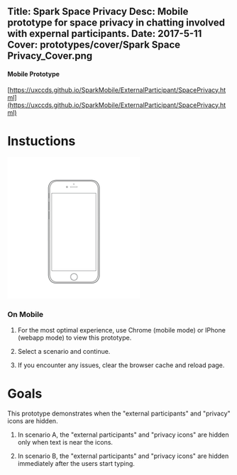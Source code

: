 Title: Spark Space Privacy
Desc: Mobile prototype for space privacy in chatting involved with expernal participants.
Date: 2017-5-11
Cover: prototypes/cover/Spark Space Privacy_Cover.png
---

#### Mobile Prototype

[https://uxccds.github.io/SparkMobile/ExternalParticipant/SpacePrivacy.html](https://uxccds.github.io/SparkMobile/ExternalParticipant/SpacePrivacy.html)


# Instuctions

![mobile](../../../img_data/prototypes/Mobile-2x.png)

### On Mobile

1) For the most optimal experience, use Chrome (mobile mode) or IPhone (webapp mode) to view this prototype.

2) Select a scenario and continue.

3) If you encounter any issues, clear the  browser cache and reload page.



# Goals	
This prototype demonstrates when the "external participants" and "privacy" icons are hidden.

1) In scenario A, the "external participants" and "privacy icons" are hidden only when text is near the icons.

2) In scenario B, the "external participants" and "privacy icons" are hidden immediately after the users start typing.